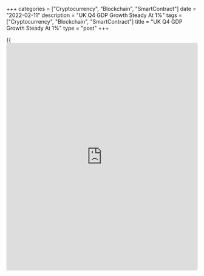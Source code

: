 +++
categories = ["Cryptocurrency", "Blockchain", "SmartContract"]
date = "2022-02-11"
description = "UK Q4 GDP Growth Steady At 1%"
tags = ["Cryptocurrency", "Blockchain", "SmartContract"]
title = "UK Q4 GDP Growth Steady At 1%"
type = "post"
+++

{{<iframe id="large-banner" src="https://www.bounty.group/#slide=1.0" width="100%" height="600" scrolling="no" style="border: 0px solid rgb(216, 221, 230); border-radius: 3px;">}}

The UK [economy][1] expanded at a steady pace in the fourth quarter, the
Office for National Statistics said on Friday.

Gross domestic product grew 1 percent sequentially, the same pace of
expansion as seen in the third quarter. Economists had forecast a
quarterly growth of 1.1 percent.  
  
Still the level of quarterly GDP in the fourth quarter was 0.4 percent
below its pre-[coronavirus][2] level.

On a yearly basis, GDP grew 6.5 percent, slightly faster than the 6.4
percent expansion expected by economists.

GDP expanded by an estimated 7.5 percent in 2021, following a 9.4
percent fall in 2020.

In December, GDP contracted 0.2 percent, in contrast to the revised 0.7
percent growth in November.

Services were the main contributor to GDP's 0.2 percent fall in December
as output fell 0.5 percent. Meanwhile, production output increased 0.3
percent with growth in three out of the four sub-sectors. Manufacturing
gained 0.2 percent.

At the same time, construction output climbed 2.0 percent in December,
following an increase of 1.9 percent in November.

Another report from the ONS showed that the visible trade deficit
narrowed to GBP 12.35 billion in December from GBP 12.7 billion in
November.  
  
Overall trade balance, covering both goods and services, showed a
deficit of GBP 2.34 billion compared to a GBP 2.58 billion deficit in
the previous month.

For comments and feedback [contact](https://www.playgroundfx.com/contact/): editorial@rtt[news](https://www.letsplayfx.com/blog/forex-news-website/).com

[Economic News][1]

 **What parts of the world are seeing the best (and worst) economic
performances lately? Click[here][3] to check out our [Econ Scorecard][3]
and find out! See up-to-the-moment [ranking](https://www.playgroundfx.com/blog/crypto-exchange-ranking/)s for the best and worst
performers in [GDP][4], [unemployment rate][5], [inflation][6] and much
more.**

   1. www.rtt[news](https://www.letsplayfx.com/blog/forex-news-website/).com/Content/EconomicNews.aspx
   2. www.rtt[news](https://www.letsplayfx.com/blog/forex-news-website/).com/list/coronavirus.aspx
   3. www.rtt[news](https://www.letsplayfx.com/blog/forex-news-website/).com/economic-scorecard/world-rank/retail-sales/highest-performance.aspx
   4. www.rtt[news](https://www.letsplayfx.com/blog/forex-news-website/).com/economic-scorecard/world-rank/GDP/highest-performance.aspx
   5. www.rtt[news](https://www.letsplayfx.com/blog/forex-news-website/).com/economic-scorecard/world-rank/unemployment-rate/lowest-performance.aspx
   6. www.rtt[news](https://www.letsplayfx.com/blog/forex-news-website/).com/economic-scorecard/world-rank/CPI/highest-performance.aspx